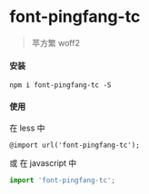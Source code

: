 # font-pingfang-tc

> 苹方繁 woff2

#### 安装
```shell
npm i font-pingfang-tc -S
```

#### 使用

在 less 中

```less
@import url('font-pingfang-tc');
```

或 在 javascript 中

```javascript
import 'font-pingfang-tc';
```
